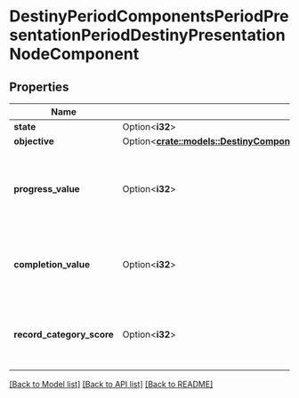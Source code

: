 # DestinyPeriodComponentsPeriodPresentationPeriodDestinyPresentationNodeComponent

## Properties

Name | Type | Description | Notes
------------ | ------------- | ------------- | -------------
**state** | Option<**i32**> |  | [optional]
**objective** | Option<[**crate::models::DestinyComponentsPresentationDestinyPresentationNodeComponentObjective**](Destiny_Components_Presentation_DestinyPresentationNodeComponent_objective.md)> |  | [optional]
**progress_value** | Option<**i32**> | How much of the presentation node is considered to be completed so far by the given character/profile. | [optional]
**completion_value** | Option<**i32**> | The value at which the presentation node is considered to be completed. | [optional]
**record_category_score** | Option<**i32**> | If available, this is the current score for the record category that this node represents. | [optional]

[[Back to Model list]](../README.md#documentation-for-models) [[Back to API list]](../README.md#documentation-for-api-endpoints) [[Back to README]](../README.md)


